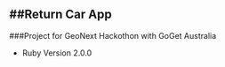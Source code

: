 ##Return Car App
----------------

###Project for GeoNext Hackothon with GoGet Australia


* Ruby Version 2.0.0

